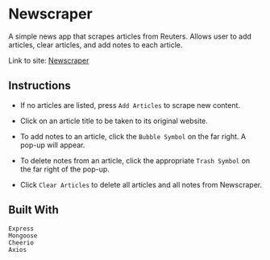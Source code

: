 # Newscraper

A simple news app that scrapes articles from Reuters. Allows user to add articles, clear articles, and add notes to each article.

Link to site: [Newscraper](https://powerful-springs-81088.herokuapp.com/)

## Instructions

- If no articles are listed, press `Add Articles` to scrape new content.

- Click on an article title to be taken to its original website.

- To add notes to an article, click the `Bubble Symbol` on the far right. A pop-up will appear.

- To delete notes from an article, click the appropriate `Trash Symbol` on the far right of the pop-up.

- Click `Clear Articles` to delete all articles and all notes from Newscraper.


## Built With

```
Express
Mongoose
Cheerio
Axios
```
